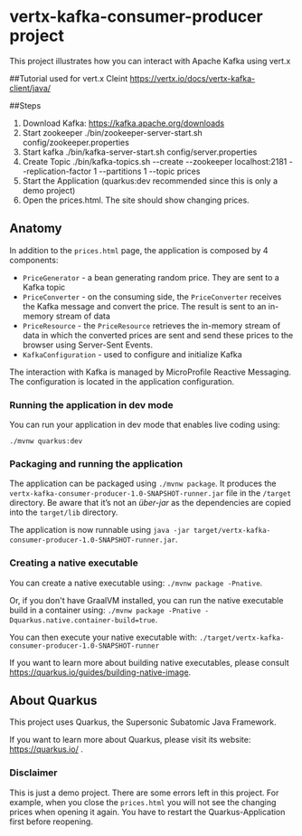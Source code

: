 # vertx-kafka-consumer-producer project
This project illustrates how you can interact with Apache Kafka using vert.x

##Tutorial used for vert.x Cleint
https://vertx.io/docs/vertx-kafka-client/java/ 

##Steps
1. Download Kafka: https://kafka.apache.org/downloads
2. Start zookeeper ./bin/zookeeper-server-start.sh config/zookeeper.properties
3. Start kafka ./bin/kafka-server-start.sh config/server.properties
4. Create Topic ./bin/kafka-topics.sh --create --zookeeper localhost:2181 --replication-factor 1 --partitions 1 --topic prices
5. Start the Application (quarkus:dev recommended since this is only a demo project)
6. Open the prices.html. The site should show changing prices.

## Anatomy

In addition to the `prices.html` page, the application is composed by 4 components:

* `PriceGenerator` - a bean generating random price. They are sent to a Kafka topic
* `PriceConverter` - on the consuming side, the `PriceConverter` receives the Kafka message and convert the price.
The result is sent to an in-memory stream of data
* `PriceResource`  - the `PriceResource` retrieves the in-memory stream of data in which the converted prices are sent and send these prices to the browser using Server-Sent Events.
* `KafkaConfiguration`  - used to configure and initialize Kafka

The interaction with Kafka is managed by MicroProfile Reactive Messaging.
The configuration is located in the application configuration.


### Running the application in dev mode

You can run your application in dev mode that enables live coding using:
```
./mvnw quarkus:dev
```

### Packaging and running the application

The application can be packaged using `./mvnw package`.
It produces the `vertx-kafka-consumer-producer-1.0-SNAPSHOT-runner.jar` file in the `/target` directory.
Be aware that it’s not an _über-jar_ as the dependencies are copied into the `target/lib` directory.

The application is now runnable using `java -jar target/vertx-kafka-consumer-producer-1.0-SNAPSHOT-runner.jar`.

### Creating a native executable

You can create a native executable using: `./mvnw package -Pnative`.

Or, if you don't have GraalVM installed, you can run the native executable build in a container using: `./mvnw package -Pnative -Dquarkus.native.container-build=true`.

You can then execute your native executable with: `./target/vertx-kafka-consumer-producer-1.0-SNAPSHOT-runner`

If you want to learn more about building native executables, please consult https://quarkus.io/guides/building-native-image.

## About Quarkus
This project uses Quarkus, the Supersonic Subatomic Java Framework.

If you want to learn more about Quarkus, please visit its website: https://quarkus.io/ .

### Disclaimer
This is just a demo project. There are some errors left in this project. For example, when you close the `prices.html`
you will not see the changing prices when opening it again. You have to restart the Quarkus-Application first before
reopening.
